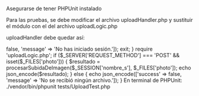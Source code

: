 Asegurarse de tener PHPUnit instalado

Para las pruebas, se debe modificar el archivo uploadHandler.php y sustituir el módulo 
con el del archivo uploadLogic.php

uploadHandler debe quedar así: 
<?php
session_start();
if (!isset($_SESSION['nombre_s'])) {
    echo json_encode(['success' => false, 'message' => 'No has iniciado sesión.']);
    exit;
}

require 'uploadLogic.php';

if ($_SERVER['REQUEST_METHOD'] === 'POST' && isset($_FILES['photo'])) {
    $resultado = procesarSubidaDeImagen($_SESSION['nombre_s'], $_FILES['photo']);
    echo json_encode($resultado);
} else {
    echo json_encode(['success' => false, 'message' => 'No se recibió ningún archivo.']);
}



En terminal de PHPUnit:

./vendor/bin/phpunit tests/UploadTest.php